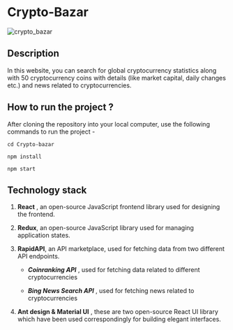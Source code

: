 # Crypto-Bazar



![crypto_bazar](https://user-images.githubusercontent.com/52010932/187269665-30f34b7a-e725-458d-8be6-c7265bc07fb9.png)



## Description



In this website, you can search for global cryptocurrency statistics along with 50 cryptocurrency coins with details (like market capital, daily changes etc.) and news related to cryptocurrencies.



## How to run the project ?



After cloning the repository into your local computer, use the following commands to run the project -

```react
cd Crypto-bazar

npm install

npm start
```



## Technology stack



1. **React** , an open-source JavaScript frontend library used for designing the frontend.

   

2. **Redux**, an open-source JavaScript library used for managing application states.

   

3. **RapidAPI**, an API marketplace, used for fetching data from two different API endpoints.

   - **_Coinranking API_** , used for fetching data related to different cryptocurrencies

   - **_Bing News Search API_** , used for fetching news related to cryptocurrencies

     

4. **Ant design & Material UI** , these are two open-source React UI library which have been used correspondingly for building elegant interfaces.
